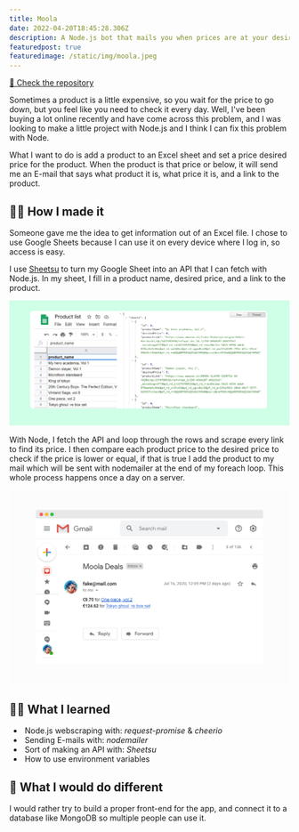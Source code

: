 ```yaml
---
title: Moola
date: 2022-04-20T18:45:28.306Z
description: A Node.js bot that mails you when prices are at your desired price.
featuredpost: true
featuredimage: /static/img/moola.jpeg
---
```

[💾 Check the repository](https://github.com/dylanwe/moola)

Sometimes a product is a little expensive, so you wait for the price to go down, but you feel like you need to check it every day. Well, I've been buying a lot online recently and have come across this problem, and I was looking to make a little project with Node.js and I think I can fix this problem with Node.

What I want to do is add a product to an Excel sheet and set a price desired price for the product. When the product is that price or below, it will send me an E-mail that says what product it is, what price it is, and a link to the product.

## 👨‍💻 How I made it

Someone gave me the idea to get information out of an Excel file. I chose to use Google Sheets because I can use it on every device where I log in, so access is easy.

I use [Sheetsu](https://sheetsu.com) to turn my Google Sheet into an API that I can fetch with Node.js. In my sheet, I fill in a product name, desired price, and a link to the product.

![An image showing what sheetsu does to the sheetsu](sheet.jpg "Sheetsu")

With Node, I fetch the API and loop through the rows and scrape every link to find its price. I then compare each product price to the desired price to check if the price is lower or equal, if that is true I add the product to my mail which will be sent with nodemailer at the end of my foreach loop. This whole process happens once a day on a server.

![An email showing all the products that are on or below desired price.](email.png "Node email")

## 👨‍🏫 What I learned

*  Node.js webscraping with: *request-promise* & *cheerio*
*  Sending E-mails with: *nodemailer*
*  Sort of making an API with: *Sheetsu*
*  How to use environment variables

## [](https://github.com/dylanwe/moola#-what-i-would-do-different)📌 What I would do different

I would rather try to build a proper front-end for the app, and connect it to a database like MongoDB so multiple people can use it.